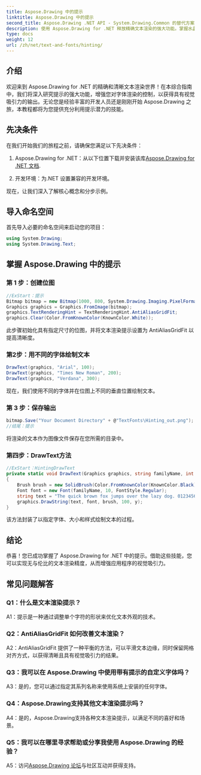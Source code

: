 ```yaml
---
title: Aspose.Drawing 中的提示
linktitle: Aspose.Drawing 中的提示
second_title: Aspose.Drawing .NET API - System.Drawing.Common 的替代方案
description: 使用 Aspose.Drawing for .NET 释放精确文本渲染的强大功能。掌握水晶般清晰的字体的提示技术。
type: docs
weight: 12
url: /zh/net/text-and-fonts/hinting/
---
```

## 介绍

欢迎来到 Aspose.Drawing for .NET 的精确和清晰文本渲染世界！在本综合指南中，我们将深入研究提示的强大功能，增强您对字体渲染的控制，以获得具有视觉吸引力的输出。无论您是经验丰富的开发人员还是刚刚开始 Aspose.Drawing 之旅，本教程都将为您提供充分利用提示潜力的技能。

## 先决条件

在我们开始我们的旅程之前，请确保您满足以下先决条件：

1.  Aspose.Drawing for .NET：从以下位置下载并安装该库[Aspose.Drawing for .NET 文档](https://reference.aspose.com/drawing/net/).

2. 开发环境：为.NET 设置兼容的开发环境。

现在，让我们深入了解核心概念和分步示例。

## 导入命名空间

首先导入必要的命名空间来启动您的项目：

```csharp
using System.Drawing;
using System.Drawing.Text;
```

## 掌握 Aspose.Drawing 中的提示

### 第 1 步：创建位图

```csharp
//ExStart：提示
Bitmap bitmap = new Bitmap(1000, 800, System.Drawing.Imaging.PixelFormat.Format32bppPArgb);
Graphics graphics = Graphics.FromImage(bitmap);
graphics.TextRenderingHint = TextRenderingHint.AntiAliasGridFit;
graphics.Clear(Color.FromKnownColor(KnownColor.White));
```

此步骤初始化具有指定尺寸的位图，并将文本渲染提示设置为 AntiAliasGridFit 以提高清晰度。

### 第2步：用不同的字体绘制文本

```csharp
DrawText(graphics, "Arial", 100);
DrawText(graphics, "Times New Roman", 200);
DrawText(graphics, "Verdana", 300);
```

现在，我们使用不同的字体并在位图上不同的垂直位置绘制文本。

### 第 3 步：保存输出

```csharp
bitmap.Save("Your Document Directory" + @"TextFonts\Hinting_out.png");
//结尾：提示
```

将渲染的文本作为图像文件保存在您所需的目录中。

### 第四步：DrawText方法

```csharp
//ExStart：HintingDrawText
private static void DrawText(Graphics graphics, string familyName, int y)
{
    Brush brush = new SolidBrush(Color.FromKnownColor(KnownColor.Black));
    Font font = new Font(familyName, 10, FontStyle.Regular);
    string text = "The quick brown fox jumps over the lazy dog. 0123456789 ~!@#$%^&*()_+-={}[];':\"<>?/,.\\№`";
    graphics.DrawString(text, font, brush, 100, y);
}
```

该方法封装了以指定字体、大小和样式绘制文本的过程。

## 结论

恭喜！您已成功掌握了 Aspose.Drawing for .NET 中的提示。借助这些技能，您可以实现无与伦比的文本渲染精度，从而增强应用程序的视觉吸引力。

## 常见问题解答

### Q1：什么是文本渲染提示？

A1：提示是一种通过调整单个字符的形状来优化文本外观的技术。

### Q2：AntiAliasGridFit 如何改善文本渲染？

A2：AntiAliasGridFit 提供了一种平衡的方法，可以平滑文本边缘，同时保留网格对齐方式，以获得清晰且具有视觉吸引力的结果。

### Q3：我可以在 Aspose.Drawing 中使用带有提示的自定义字体吗？

A3：是的，您可以通过指定其系列名称来使用系统上安装的任何字体。

### Q4：Aspose.Drawing支持其他文本渲染提示吗？

A4：是的，Aspose.Drawing支持各种文本渲染提示，以满足不同的喜好和场景。

### Q5：我可以在哪里寻求帮助或分享我使用 Aspose.Drawing 的经验？

 A5：访问[Aspose.Drawing 论坛](https://forum.aspose.com/c/diagram/17)与社区互动并获得支持。